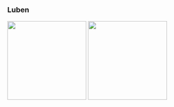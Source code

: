 ### Luben

<div>
  <img height="180em" src="https://awesome-github-stats.azurewebsites.net/user-stats/67x18?cardType=level&theme=dark&preferLogin=false)](https://git.io/awesome-stats-card"/>
  <img height="180em" src="https://github-readme-stats.vercel.app/api/top-langs/?username=67x18&layout=compact&theme=dark"/>
</div>
